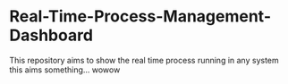 # Real-Time-Process-Management-Dashboard
This repository aims to show the real time process running in any system
this aims something...
wowow
